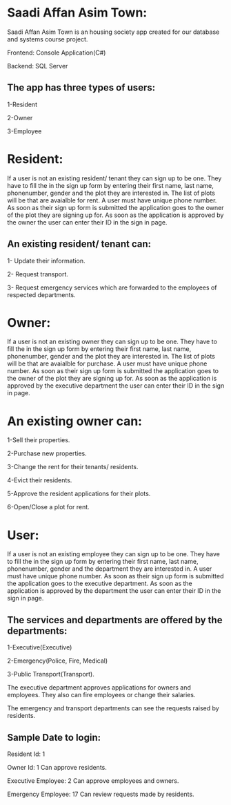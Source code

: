 # Saadi Affan Asim Town:

Saadi Affan Asim Town is an housing society app created for our database and systems course project.

Frontend: Console Application(C#)

Backend: SQL Server

## The app has three types of users:

1-Resident

2-Owner

3-Employee

# Resident:

If a user is not an existing resident/ tenant they can sign up to be one. They have to fill the in the sign up form by entering 
their first name, last name, phonenumber, gender and the plot they are interested in. The list of plots will be that are avaialble for rent.
A user must have unique phone number. As soon as their sign up form is submitted the application goes to the owner of the plot they 
are signing up for. As soon as the application is approved by the owner the user can enter their ID in the sign in page.

## An existing resident/ tenant can:

1- Update their information. 

2- Request transport.

3- Request emergency services which are forwarded to the employees of respected departments.

# Owner:

If a user is not an existing owner they can sign up to be one. They have to fill the in the sign up form by entering 
their first name, last name, phonenumber, gender and the plot they are interested in. The list of plots will be that are avaialble for purchase.
A user must have unique phone number. As soon as their sign up form is submitted the application goes to the owner of the plot they 
are signing up for. As soon as the application is approved by the executive department the user can enter their ID in the sign in page.

# An existing owner can:

1-Sell their properties.

2-Purchase new properties.

3-Change the rent for their tenants/ residents.

4-Evict their residents.

5-Approve the resident applications for their plots.

6-Open/Close a plot for rent.

# User:

If a user is not an existing employee they can sign up to be one. They have to fill the in the sign up form by entering 
their first name, last name, phonenumber, gender and the department they are interested in. 
A user must have unique phone number. As soon as their sign up form is submitted the application goes to the executive department.
As soon as the application is approved by the department the user can enter their ID in the sign in page.

## The services and departments are offered by the departments:

1-Executive(Executive)

2-Emergency(Police, Fire, Medical)

3-Public Transport(Transport).

The executive department approves applications for owners and employees. They also can fire employees or change their salaries.

The emergency and transport departments can see the requests raised by residents.

## Sample Date to login:
Resident Id: 1

Owner Id: 1 Can approve residents.

Executive Employee: 2 Can approve employees and owners.

Emergency Employee: 17 Can review requests made by residents.
